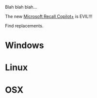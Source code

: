 Blah blah blah...

The new [Microsoft Recall Copilot+](https://www.bbc.com/news/articles/cpwwqp6nx14o) is EVIL!!!

Find replacements.



# Windows



# Linux



# OSX


